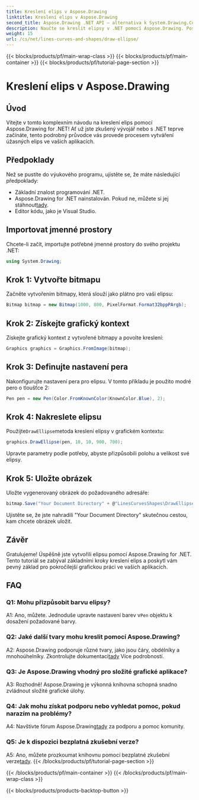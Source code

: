```yaml
---
title: Kreslení elips v Aspose.Drawing
linktitle: Kreslení elips v Aspose.Drawing
second_title: Aspose.Drawing .NET API – alternativa k System.Drawing.Common
description: Naučte se kreslit elipsy v .NET pomocí Aspose.Drawing. Postupujte podle tohoto podrobného návodu, který vám pomůže vytvořit úžasnou grafiku bez námahy.
weight: 15
url: /cs/net/lines-curves-and-shapes/draw-ellipse/
---
```


{{< blocks/products/pf/main-wrap-class >}}
{{< blocks/products/pf/main-container >}}
{{< blocks/products/pf/tutorial-page-section >}}

# Kreslení elips v Aspose.Drawing

## Úvod

Vítejte v tomto komplexním návodu na kreslení elips pomocí Aspose.Drawing for .NET! Ať už jste zkušený vývojář nebo s .NET teprve začínáte, tento podrobný průvodce vás provede procesem vytváření úžasných elips ve vašich aplikacích.

## Předpoklady

Než se pustíte do výukového programu, ujistěte se, že máte následující předpoklady:

- Základní znalost programování .NET.
-  Aspose.Drawing for .NET nainstalován. Pokud ne, můžete si jej stáhnout[tady](https://releases.aspose.com/drawing/net/).
- Editor kódu, jako je Visual Studio.

## Importovat jmenné prostory

Chcete-li začít, importujte potřebné jmenné prostory do svého projektu .NET:

```csharp
using System.Drawing;
```

## Krok 1: Vytvořte bitmapu

Začněte vytvořením bitmapy, která slouží jako plátno pro vaši elipsu:

```csharp
Bitmap bitmap = new Bitmap(1000, 800, PixelFormat.Format32bppPArgb);
```

## Krok 2: Získejte grafický kontext

Získejte grafický kontext z vytvořené bitmapy a povolte kreslení:

```csharp
Graphics graphics = Graphics.FromImage(bitmap);
```

## Krok 3: Definujte nastavení pera

Nakonfigurujte nastavení pera pro elipsu. V tomto příkladu je použito modré pero o tloušťce 2:

```csharp
Pen pen = new Pen(Color.FromKnownColor(KnownColor.Blue), 2);
```

## Krok 4: Nakreslete elipsu

 Použijte`DrawEllipse`metoda kreslení elipsy v grafickém kontextu:

```csharp
graphics.DrawEllipse(pen, 10, 10, 900, 700);
```

Upravte parametry podle potřeby, abyste přizpůsobili polohu a velikost své elipsy.

## Krok 5: Uložte obrázek

Uložte vygenerovaný obrázek do požadovaného adresáře:

```csharp
bitmap.Save("Your Document Directory" + @"LinesCurvesShapes\DrawEllipse_out.png");
```

Ujistěte se, že jste nahradili "Your Document Directory" skutečnou cestou, kam chcete obrázek uložit.

## Závěr

Gratulujeme! Úspěšně jste vytvořili elipsu pomocí Aspose.Drawing for .NET. Tento tutoriál se zabýval základními kroky kreslení elips a poskytl vám pevný základ pro pokročilejší grafickou práci ve vašich aplikacích.

## FAQ

### Q1: Mohu přizpůsobit barvu elipsy?

 A1: Ano, můžete. Jednoduše upravte nastavení barev v`Pen` objektu k dosažení požadované barvy.

### Q2: Jaké další tvary mohu kreslit pomocí Aspose.Drawing?

 A2: Aspose.Drawing podporuje různé tvary, jako jsou čáry, obdélníky a mnohoúhelníky. Zkontrolujte dokumentaci[tady](https://reference.aspose.com/drawing/net/) Více podrobností.

### Q3: Je Aspose.Drawing vhodný pro složité grafické aplikace?

A3: Rozhodně! Aspose.Drawing je výkonná knihovna schopná snadno zvládnout složité grafické úlohy.

### Q4: Jak mohu získat podporu nebo vyhledat pomoc, pokud narazím na problémy?

 A4: Navštivte fórum Aspose.Drawing[tady](https://forum.aspose.com/c/diagram/17) za podporu a pomoc komunity.

### Q5: Je k dispozici bezplatná zkušební verze?

 A5: Ano, můžete prozkoumat knihovnu pomocí bezplatné zkušební verze[tady](https://releases.aspose.com/).
{{< /blocks/products/pf/tutorial-page-section >}}

{{< /blocks/products/pf/main-container >}}
{{< /blocks/products/pf/main-wrap-class >}}

{{< blocks/products/products-backtop-button >}}
